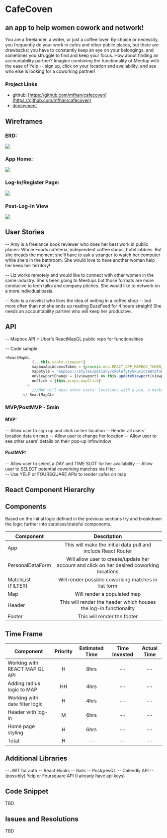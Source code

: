 
# CafeCoven  

## an app to help women cowork and network!

You are a freelancer, a writer, or just a coffee lover. By choice or necessity, you frequently do your work in cafes and other public places, but there are drawbacks: you have to constantly keep an eye on your belongings, and sometimes you struggle to find and keep your focus. How about finding an accountability partner? Imagine combining the functionality of Meetup with the ease of Yelp -- sign up, click on your location and availability, and see who else is looking for a coworking partner! 

### Project Links
- github: [https://github.com/mfhan/cafecoven](https://github.com/mfhan/cafecoven)
- [deployment]()

## Wireframes

###  ERD:  
<img src="https://docs.google.com/drawings/d/e/2PACX-1vTqIfVkO0_zoa4RCK6lUvvAeBcZ7-DNiPvSBCDwtK7h_CmYCUJV4b0x4sTgvoT9_4yI6PGSRp0BPl-v/pub?w=960&amp;h=720">

### App Home:  
 <img src="https://docs.google.com/drawings/d/e/2PACX-1vSKruZ0yIwUlwq-N6ehmdvsPyDMxYUsDaHLUZzzDtzQmU09BpqWUa1Z1RK3YUMk2o2PO3_MV2TU01TO/pub?w=2193&amp;h=1072">

### Log-In/Register Page:   

<img src="https://docs.google.com/drawings/d/e/2PACX-1vRN46Fym2QuLqUSDUl5KcGAjjPZ2HP7uil3a-6Zxu5TLPwqqyKvUwXRx_la-mL8ijjMtgNtjQQHSvNo/pub?w=2193&amp;h=1072">

### Post-Log-In View  
<img src="https://docs.google.com/drawings/d/e/2PACX-1vS4IUNfx6VdjW4nViof93nUePWAuSLVaJoxAD6gYfjd6uIVc2USXoMqLLFMsE9zZb8CCb1lrr7hrKeD/pub?w=2193&amp;h=1072">

## User Stories  

-- Amy is a freelance book reviewer who does her best work in public places: Whole Foods cafeteria, independent coffee shops, hotel lobbies. But she dreads the moment she'll have to ask a stranger to watch her computer while she's in the bathroom. She would love to have another woman help her keep her territory!

-- Liz works remotely and would like to connect with other women in the same industry. She's been going to Meetups but those formats are more conducive to tech talks and company pitches. She would like to network on a more individual basis.

-- Kate is a novelist who likes the idea of writing in a coffee shop -- but more often than not she ends up reading BuzzFeed for 4 hours straight! She needs an accountability partner who will keep her productive.


## API

-- Mapbox API + Uber's ReactMapGL public repo for functionalities

-- Code sample:
```js
<ReactMapGL
            {...this.state.viewport}
            mapboxApiAccessToken = {process.env.REACT_APP_MAPBOX_TOKEN}
            mapStyle = 'mapbox://styles/parisny/ck0lefyty5kux1cte8t6fukb6'
            onViewportChange = {(viewport) => this.updateViewport(viewport)}
            onClick = {this.props.mapClick}
          >
            ///MAP will pass other users' locations with a pin, a marker, a radius circle, and a pop-up infowindow
        </ ReactMapGL>
```


### MVP/PostMVP - 5min

#### MVP:
-- Allow user to sign up and click on her location
-- Render all users' location data on map
-- Allow user to change her location
--  Allow user to see other users' details on their pop-up infowindow

#### PostMVP:

-- Allow user to select a DAY and TIME SLOT for her availability
-- Allow user to SELECT potential coworking matches via filter  
--  Use YELP or FOURSQUARE APIs to render cafes on map


## React Component Hierarchy



## Components


Based on the initial logic defined in the previous sections try and breakdown the logic further into stateless/stateful components.

| Component | Description |
| --- | :---: |  
| App | This will make the initial data pull and include React Router|
| PersonalDataForm | Will allow user to create/update her account and click on her desired coworking locations |
| MatchList (FILTER)| Will render possible coworking matches in list form |  
| Map | Will render a populated map|  
| Header | This will render the header which houses the log-in functionality |
| Footer | This will render the footer |

## Time Frame  

| Component | Priority | Estimated Time | Time Invested | Actual Time |
| --- | :---: |  :---: | :---: | :---: |
| Working with REACT MAP GL API | H | 8hrs| -- | -- |
| Adding radius logic to MAP  | HH | 4hrs| -- | -- |
| Working with date filter logic  | H | 4hrs| -- | -- |
| Header with log-in | M | 6hrs | --   | --  | -- |
| Home page styling | H  | 6hrs | --   | --  | -- |
| Total | H | -- | -- | -- |

## Additional Libraries

 -- JWT for auth
 -- React Hooks
 -- Rails
 -- PostgresQL
 -- Calendly API
 --(possibly) Yelp or Foursquare API (I already have api keys)

## Code Snippet

TBD

## Issues and Resolutions
 TBD
